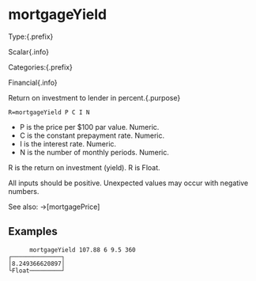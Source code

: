 # mortgageYield

Type:{.prefix}

Scalar{.info}

Categories:{.prefix}

Financial{.info}

Return on investment to lender in percent.{.purpose}

~~~
R=mortgageYield P C I N
~~~

* P is the price per $100 par value. Numeric.
* C is the constant prepayment rate. Numeric.
* I is the interest rate. Numeric.
* N is the number of monthly periods. Numeric.

R is the return on investment (yield). R is Float.

All inputs should be positive. Unexpected values may occur with negative numbers.

See also: →[mortgagePrice]

## Examples

~~~
      mortgageYield 107.88 6 9.5 360
┌──────────────┐
│8.249366620897│
└Float─────────┘
~~~

